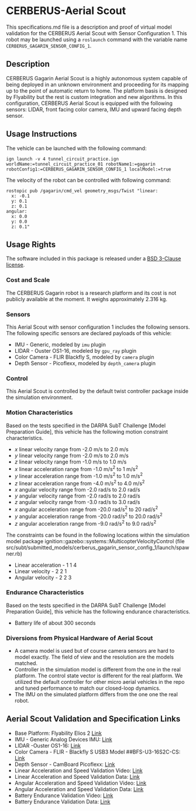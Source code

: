 <!-- This is a Markdown description of a robot model submitted for inclusion in the
DARPA Subterranean Challenge Technology Repository -->

# CERBERUS-Aerial Scout
This specifications.md file is a description and proof of virtual model validation for
the CERBERUS Aerial Scout with Sensor Configuration 1. This robot may be launched using a `roslaunch` command with the variable name `CERBERUS_GAGARIN_SENSOR_CONFIG_1`.

## Description
CERBERUS Gagarin Aerial Scout is a highly autonomous system capable of being deployed in an unknown environment and proceeding for its mapping up to the point of automatic return to home. The platform basis is designed by Flyability but the rest is custom integration and new algorithms.
In this configuration, CERBERUS Aerial Scout is equipped with the following sensors: 
LIDAR, front facing color camera, IMU and upward facing depth sensor.

## Usage Instructions
The vehicle can be launched with the following command:
```
ign launch -v 4 tunnel_circuit_practice.ign worldName:=tunnel_circuit_practice_01 robotName1:=gagarin robotConfig1:=CERBERUS_GAGARIN_SENSOR_CONFIG_1 localModel:=true
```
The velocity of the robot can be controlled with following command:
```
rostopic pub /gagarin/cmd_vel geometry_msgs/Twist "linear:
  x: -0.1
  y: 0.1
  z: 0.1
angular:
  x: 0.0
  y: 0.0
  z: 0.1"
```

## Usage Rights
The software included in this package is released under a [BSD 3-Clause license](LICENSE).


### Cost and Scale
The CERBERUS Gagarin robot is a research platform and its cost is not publicly available at the moment.
It weighs approximately 2.316 kg.

### Sensors
This Aerial Scout with sensor configuration 1 includes the following sensors. 
The following specific sensors are declared payloads of this vehicle:
* IMU - Generic, modeled by `imu` plugin
* LIDAR - Ouster OS1-16, modeled by `gpu_ray` plugin
* Color Camera - FLIR Blackfly S, modeled by `camera` plugin
* Depth Sensor - Picoflexx, modeled by `depth_camera` plugin

### Control
This Aerial Scout is controlled by the default twist controller package inside the simulation environment.

### Motion Characteristics
Based on the tests specified in the DARPA SubT Challenge [Model Preparation
Guide], this vehicle has the following motion constraint characteristics.
* _x_ linear velocity range from -2.0 m/s to 2.0 m/s
* _y_ linear velocity range from -2.0 m/s to 2.0 m/s
* _z_ linear velocity range from -1.0 m/s to 1.0 m/s
* _x_ linear acceleration range from -1.0 m/s<sup>2</sup> to 1 m/s<sup>2</sup>
* _y_ linear acceleration range from -1.0 m/s<sup>2</sup> to 1.0 m/s<sup>2</sup>
* _z_ linear acceleration range from -4.0 m/s<sup>2</sup> to 4.0 m/s<sup>2</sup>
* _x_ angular velocity range from -2.0 rad/s to 2.0 rad/s
* _y_ angular velocity range from -2.0 rad/s to 2.0 rad/s
* _z_ angular velocity range from -3.0 rad/s to 3.0 rad/s
* _x_ angular acceleration range from -20.0 rad/s<sup>2</sup> to 20 rad/s<sup>2</sup>
* _y_ angular acceleration range from -20.0 rad/s<sup>2</sup> to 20.0 rad/s<sup>2</sup>
* _z_ angular acceleration range from -9.0 rad/s<sup>2</sup> to 9.0 rad/s<sup>2</sup>

The constraints can be found in the following locations within the simulation model
package ignition::gazebo::systems::MulticopterVelocityControl (file src/subt/submitted_models/cerberus_gagarin_sensor_config_1/launch/spawner.rb)
* Linear acceleration - <maximumLinearAcceleration>1 1 4</maximumLinearAcceleration>
* Linear velocity - <maximumLinearVelocity>2 2 1</maximumLinearVelocity>
* Angular velocity - <maximumAngularVelocity>2 2 3</maximumAngularVelocity>

### Endurance Characteristics
Based on the tests specified in the DARPA SubT Challenge [Model Preparation
Guide], this vehicle has the following endurance characteristics.

* Battery life of about 300 seconds

### Diversions from Physical Hardware of Aerial Scout
* A camera model is used but of course camera sensors are hard to model exactly. 
The field of view and the resolution are the models matched.
* Controller in the simulation model is different from the one in the real platform. The control state vector is different for the real platform. We utilized the default controller for other micro aerial vehicles in the repo and tuned performance to match our closed-loop dynamics.
* The IMU on the simulated platform differs from the one one the real robot.

## <a name="validation_links"></a>Aerial Scout Validation and Specification Links
* Base Platform: Flyability Elios 2 [Link](https://www.flyability.com/elios-2)
* IMU - Generic Analog Devices IMU: [Link](https://www.analog.com/en/parametricsearch/11172#/)
* LIDAR -Ouster OS1-16: [Link](https://ouster.com/products/os1-lidar-sensor/)
* Color Camera - FLIR - Blackfly S USB3 Model ##BFS-U3-16S2C-CS: [Link](https://www.flir.com/products/blackfly-s-usb3?model=BFS-U3-16S2C-CS)
* Depth Sensor - CamBoard Picoflexx: [Link](https://pmdtec.com/picofamily/)
* Linear Acceleration and Speed Validation Video: [Link](https://youtu.be/VifPQmhGkI0)
* Linear Acceleration and Speed Validation Data: [Link](https://drive.google.com/file/d/182n8QBHvxxJ1CyJELmbLYlBwFnsa7cvz/view?usp=sharing)
* Angular Acceleration and Speed Validation Video: [Link](https://youtu.be/Bn8VlWzRhWA)
* Angular Acceleration and Speed Validation Data: [Link](https://drive.google.com/file/d/1SrO9YOMJKTqt4tkjJ2kLfCnKyU1NIVUV/view?usp=sharing)
* Battery Endurance Validation Video: [Link](https://youtu.be/v8OhcbGmqOU)
* Battery Endurance Validation Data: [Link](https://drive.google.com/file/d/1H3UiX_vYeS0c1cc393jz0ahVzi4LfQmP/view?usp=sharing)
